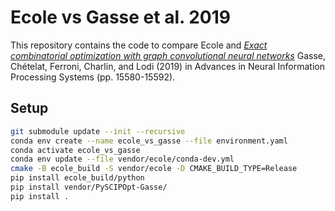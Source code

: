 # Ecole vs Gasse et al. 2019

This repository contains the code to compare Ecole and
*[Exact combinatorial optimization with graph convolutional neural networks](http://papers.nips.cc/paper/9690-exact-combinatorial-optimization-with-graph-convolutional-neural-networks)*
Gasse, Chételat, Ferroni, Charlin, and Lodi (2019) in Advances in Neural Information Processing Systems (pp. 15580-15592).

## Setup
```bash
git submodule update --init --recursive
conda env create --name ecole_vs_gasse --file environment.yaml
conda activate ecole_vs_gasse
conda env update --file vendor/ecole/conda-dev.yml
cmake -B ecole_build -S vendor/ecole -D CMAKE_BUILD_TYPE=Release
pip install ecole_build/python
pip install vendor/PySCIPOpt-Gasse/
pip install .
```
